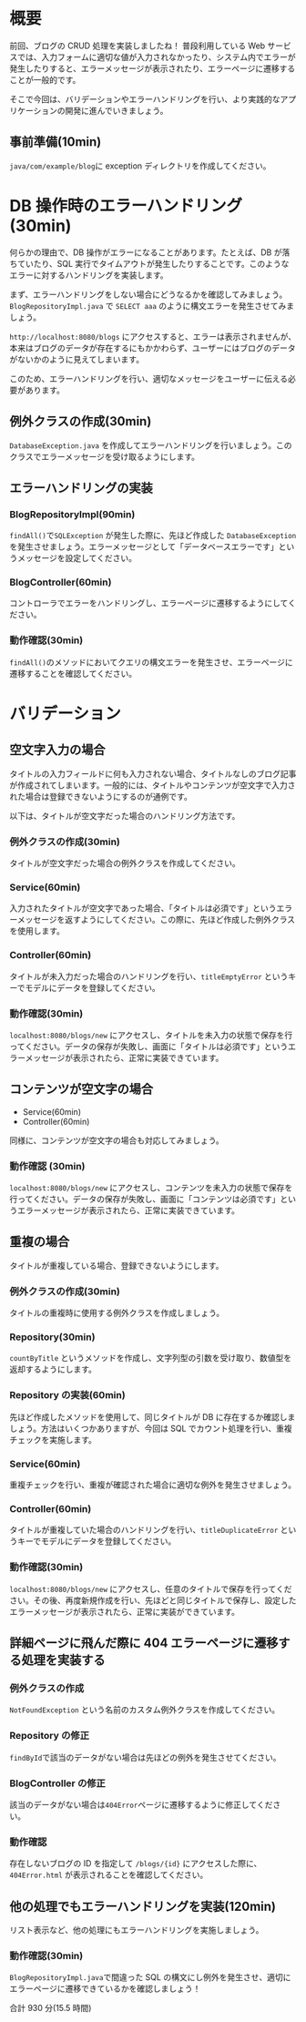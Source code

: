 # 概要

前回、ブログの CRUD 処理を実装しましたね！
普段利用している Web サービスでは、入力フォームに適切な値が入力されなかったり、システム内でエラーが発生したりすると、エラーメッセージが表示されたり、エラーページに遷移することが一般的です。

そこで今回は、バリデーションやエラーハンドリングを行い、より実践的なアプリケーションの開発に進んでいきましょう。

## 事前準備(10min)

`java/com/example/blog`に exception ディレクトリを作成してください。

# DB 操作時のエラーハンドリング(30min)

何らかの理由で、DB 操作がエラーになることがあります。たとえば、DB が落ちていたり、SQL 実行でタイムアウトが発生したりすることです。このようなエラーに対するハンドリングを実装します。

まず、エラーハンドリングをしない場合にどうなるかを確認してみましょう。`BlogRepositoryImpl.java` で `SELECT aaa` のように構文エラーを発生させてみましょう。

`http://localhost:8080/blogs` にアクセスすると、エラーは表示されませんが、本来はブログのデータが存在するにもかかわらず、ユーザーにはブログのデータがないかのように見えてしまいます。

このため、エラーハンドリングを行い、適切なメッセージをユーザーに伝える必要があります。

## 例外クラスの作成(30min)

`DatabaseException.java` を作成してエラーハンドリングを行いましょう。このクラスでエラーメッセージを受け取るようにします。

## エラーハンドリングの実装

### BlogRepositoryImpl(90min)

`findAll()`で`SQLException` が発生した際に、先ほど作成した `DatabaseException` を発生させましょう。エラーメッセージとして「データベースエラーです」というメッセージを設定してください。

### BlogController(60min)

コントローラでエラーをハンドリングし、エラーページに遷移するようにしてください。

### 動作確認(30min)

`findAll()`のメソッドにおいてクエリの構文エラーを発生させ、エラーページに遷移することを確認してください。

# バリデーション

## 空文字入力の場合

タイトルの入力フィールドに何も入力されない場合、タイトルなしのブログ記事が作成されてしまいます。一般的には、タイトルやコンテンツが空文字で入力された場合は登録できないようにするのが通例です。

以下は、タイトルが空文字だった場合のハンドリング方法です。

### 例外クラスの作成(30min)

タイトルが空文字だった場合の例外クラスを作成してください。

### Service(60min)

入力されたタイトルが空文字であった場合、「タイトルは必須です」というエラーメッセージを返すようにしてください。この際に、先ほど作成した例外クラスを使用します。

### Controller(60min)

タイトルが未入力だった場合のハンドリングを行い、`titleEmptyError` というキーでモデルにデータを登録してください。

### 動作確認(30min)

`localhost:8080/blogs/new` にアクセスし、タイトルを未入力の状態で保存を行ってください。データの保存が失敗し、画面に「タイトルは必須です」というエラーメッセージが表示されたら、正常に実装できています。

## コンテンツが空文字の場合

- Service(60min)
- Controller(60min)

同様に、コンテンツが空文字の場合も対応してみましょう。

### 動作確認 (30min)

`localhost:8080/blogs/new` にアクセスし、コンテンツを未入力の状態で保存を行ってください。データの保存が失敗し、画面に「コンテンツは必須です」というエラーメッセージが表示されたら、正常に実装できています。

## 重複の場合

タイトルが重複している場合、登録できないようにします。

### 例外クラスの作成(30min)

タイトルの重複時に使用する例外クラスを作成しましょう。

### Repository(30min)

`countByTitle` というメソッドを作成し、文字列型の引数を受け取り、数値型を返却するようにします。

### Repository の実装(60min)

先ほど作成したメソッドを使用して、同じタイトルが DB に存在するか確認しましょう。方法はいくつかありますが、今回は SQL でカウント処理を行い、重複チェックを実施します。

### Service(60min)

重複チェックを行い、重複が確認された場合に適切な例外を発生させましょう。

### Controller(60min)

タイトルが重複していた場合のハンドリングを行い、`titleDuplicateError` というキーでモデルにデータを登録してください。

### 動作確認(30min)

`localhost:8080/blogs/new` にアクセスし、任意のタイトルで保存を行ってください。その後、再度新規作成を行い、先ほどと同じタイトルで保存し、設定したエラーメッセージが表示されたら、正常に実装ができています。

## 詳細ページに飛んだ際に 404 エラーページに遷移する処理を実装する

### 例外クラスの作成

`NotFoundException` という名前のカスタム例外クラスを作成してください。

### Repository の修正

`findById`で該当のデータがない場合は先ほどの例外を発生させてください。

### BlogController の修正

該当のデータがない場合は`404Error`ページに遷移するように修正してください。

### 動作確認

存在しないブログの ID を指定して `/blogs/{id}` にアクセスした際に、`404Error.html` が表示されることを確認してください。

## 他の処理でもエラーハンドリングを実装(120min)

リスト表示など、他の処理にもエラーハンドリングを実施しましょう。

### 動作確認(30min)

`BlogRepositoryImpl.java`で間違った SQL の構文にし例外を発生させ、適切にエラーページに遷移できているかを確認しましょう！

合計 930 分(15.5 時間)
